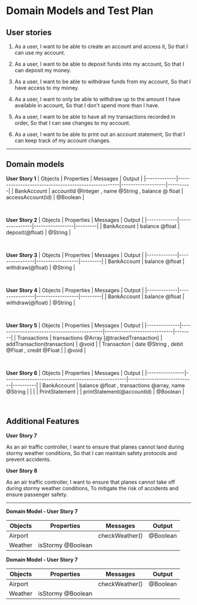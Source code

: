 # Domain Models and Test Plan

## User stories

1. As a user,
I want to be able to create an account and access it,
So that I can use my account.

2. As a user,
I want to be able to deposit funds into my account,
So that I can deposit my money.

3. As a user,
I want to be able to withdraw funds from my account,
So that I have access to my money.

4. As a user,
I want to only be able to withdraw up to the amount I have available in account,
So that I don't spend more than I have.

5. As a user,
I want to be able to have all my transactions recorded in order,
So that I can see changes to my account.

6. As a user,
I want to be able to print out an account statement,
So that I can keep track of my account changes.

----------------------------------

## Domain models

**User Story 1**
| Objects     | Properties                                          | Messages          | Output   |
|-------------|-----------------------------------------------------|-------------------|----------|
| BankAccount | accountId @Integer , name @String , balance @ float | accessAccount(Id) | @Boolean |

</br>

**User Story 2**
| Objects     | Properties     | Messages        | Output  |
|-------------|----------------|-----------------|---------|
| BankAccount | balance @float | deposit(@float) | @String |

</br>

**User Story 3**
| Objects     | Properties     | Messages         | Output  |
|-------------|----------------|------------------|---------|
| BankAccount | balance @float | withdraw(@float) | @String |


</br>

**User Story 4**
| Objects     | Properties     | Messages         | Output  |
|-------------|----------------|------------------|---------|
| BankAccount | balance @float | withdraw(@float) | @String |

</br>

**User Story 5**
| Objects      | Properties                                  | Messages                    | Output |
|--------------|---------------------------------------------|-----------------------------|--------|
| Transactions | transactions @Array [@trackedTransaction]   | addTransaction(transaction) | @void  |
| Transaction  | date @String , debit @Float , credit @Float |                             | @void  |

</br>

**User Story 6**
| Objects        | Properties                                         | Messages                   | Output   |
|----------------|----------------------------------------------------|----------------------------|----------|
| BankAccount    | balance @float , transactions @array, name @String |                            |          |
| PrintStatement |                                                    | printStatement(@accountId) | @Boolean |


</br>

## Additional Features

**User Story 7**

As an air traffic controller,
I want to ensure that planes cannot land during stormy weather conditions,
So that I can maintain safety protocols and prevent accidents.

**User Story 8**

As an air traffic controller,
I want to ensure that planes cannot take off during stormy weather conditions,
To mitigate the risk of accidents and ensure passenger safety.

-----------------------------------------------------------

**Domain Model - User Story 7**

| Objects | Properties        | Messages       | Output   |
|---------|-------------------|----------------|----------|
| Airport |                   | checkWeather() | @Boolean |
| Weather | isStormy @Boolean |                |          |

**Domain Model - User Story 7**

| Objects | Properties        | Messages       | Output   |
|---------|-------------------|----------------|----------|
| Airport |                   | checkWeather() | @Boolean |
| Weather | isStormy @Boolean |                |          |